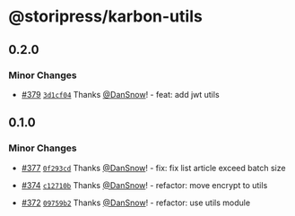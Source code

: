 # @storipress/karbon-utils

## 0.2.0

### Minor Changes

- [#379](https://github.com/storipress/karbon/pull/379) [`3d1cf04`](https://github.com/storipress/karbon/commit/3d1cf04324f7a4edf9a3db6e32510f72ddb49d0e) Thanks [@DanSnow](https://github.com/DanSnow)! - feat: add jwt utils

## 0.1.0

### Minor Changes

- [#377](https://github.com/storipress/karbon/pull/377) [`0f293cd`](https://github.com/storipress/karbon/commit/0f293cd2f44c2743010d558a87a390b01de1f2b8) Thanks [@DanSnow](https://github.com/DanSnow)! - fix: fix list article exceed batch size

- [#374](https://github.com/storipress/karbon/pull/374) [`c12710b`](https://github.com/storipress/karbon/commit/c12710b54fa907f66d7140f2bb8d207a77b982a6) Thanks [@DanSnow](https://github.com/DanSnow)! - refactor: move encrypt to utils

- [#372](https://github.com/storipress/karbon/pull/372) [`09759b2`](https://github.com/storipress/karbon/commit/09759b2501ef300af3a9379adacb87a265945193) Thanks [@DanSnow](https://github.com/DanSnow)! - refactor: use utils module
